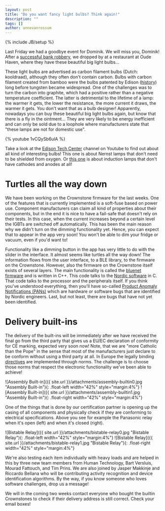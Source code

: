 ```yaml
---
layout: post
title: "Do you want fancy light bulbs? Think again!"
description: ""
tags: []
author: annevanrossum
---
```

{% include JB/setup %}

Last Friday we had a goodbye event for Dominik. We will miss you, Dominik! After a [successful bank robbery](https://www.facebook.com/crownstones/posts/596056237246625), we dropped by at a restaurant at Oude Haven, where they have these beautiful big light bulbs...

These light bulbs are advertised as carbon filament bulbs (Dutch: kooldraad), although they often don't contain carbon. Bulbs with carbon filament created from bamboo were the bulbs patented by Edison ([history](https://www.wikiwand.com/en/Incandescent_light_bulb)) long before tungsten became widespread. One of the challenges was to turn the carbon into graphite, which had a positive rather than a negative temperature coefficient. The latter is detrimental to the lifetime of a lamp: the warmer it gets, the lower the resistance, the more current it draws, the warmer it gets. You don't want that as a bulb designer! Apparently, nowadays you can buy these beautiful big light bulbs again, but know that there is a fly in the ointment... They are very likely to be energy inefficient and can only be sold due to a loophole where manufacturers state that "these lamps are not for domestic use".

{% youtube 1vCQySb6ulA %}
 
Take a look at the [Edison Tech Center](https://www.youtube.com/channel/UCOc3q8ChcDYyeyFROxLDhuw) channel on Youtube to find out about all kind of interesting bulbs! This one is about Nernst lamps that don't need to be shielded from oxygen. Or [this one](https://www.youtube.com/watch?v=EOVej0Kifzo) is about induction lamps that don't have cathodes and anodes at all!

# Turtles all the way down

We have been working on the Crownstone firmware for the last weeks. One of the features that is currently implemented is a soft-fuse based on power use. Component manufacturers can claim all kind of properties about their components, but in the end it is nice to have a fail-safe that doesn't rely on their tests. In this case, when the current increases beyond a certain level the IGBTs are switched off automatically. This has been the main reason why we didn't turn on the dimming functionality yet. Hence, you can expect that to appear in the app very soon! You won't be able to dim your fridge or vacuum, even if you'd want to!

Functionality like a dimming button in the app has very little to do with the slider in the interface. It almost seems like turtles all the way down! The information flows from the user interface, to a BLE library, to the firmware on the Crownstone. However, also the firmware on the Crownstone itself exists of several layers. The main functionality is called the [bluenet firmware](https://github.com/crownstone/bluenet) and is written in C++. This code talks to the [Nordic software](https://developer.nordicsemi.com/nRF5_SDK/doc/) in C. That code talks to the processor and the peripherals itself. If you think you've understood everything, then you'll have so-called [Product Anomaly Notifications (PANs)](https://infocenter.nordicsemi.com/index.jsp?topic=%2Fcom.nordic.infocenter.nrf52832.EngA.errata%2Ferr_832.html&cp=2_2_1_3) which are hardware or software bugs that are identified by Nordic engineers. Last, but not least, there are bugs that have not yet been identified.

# Delivery built-ins

The delivery of the built-ins will be immediately after we have received the final go from the third party that gives us a EU/EC declaration of conformity for CE marking, expected very soon now! Note, that we are "more Catholic than the Pope" in the sense that most of the manufacturers just declare to be conform without using a third party at all. In Europe the legally binding [directives](https://www.wikiwand.com/en/List_of_European_Union_directives) are implemented through norms. The challenge is to choose those norms that respect the electronic functionality we've been able to achieve!

![Assembly Built-in]({{ site.url }}/attachments/assembly-builtin0.jpg "Assembly Built-in"){: .float-left width="42%" style="margin:4%"}
![Assembly Built-in]({{ site.url }}/attachments/assembly-builtin1.jpg "Assembly Built-in"){: .float-right width="42%" style="margin:4%"}

One of the things that is done by our certification partner is opening up the casing of all components and physically check if they are conforming to electrical specifications. Above you see for example the Panasonic relay when it's open (left) and when it's closed (right).

![Bistable Relay]({{ site.url }}/attachments/bistable-relay0.jpg "Bistable Relay"){: .float-left width="42%" style="margin:4%"}
![Bistable Relay]({{ site.url }}/attachments/bistable-relay1.jpg "Bistable Relay"){: .float-right width="42%" style="margin:4%"}

We're also testing each item individually with heavy loads and are helped in this by three new team members from Human Technology, Bart Versluis, Mourad Fattouch, and Tim Prins. We are also joined by Jasper Makkinje and Riccardo Bellana who will be contributing activity recognition and device identification algorithms. By the way, if you know someone who loves software challenges, drop us a message!

We will in the coming two weeks contact everyone who bought the builtin Crownstones to check if their delivery address is still correct. Check your email boxes!
 
